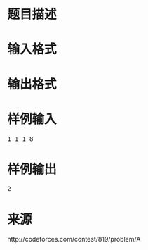 

# 题目描述



# 输入格式



# 输出格式



# 样例输入


<pre>1 1 1 8</pre>

# 样例输出


<pre>2</pre>

# 来源


<p>
http://codeforces.com/contest/819/problem/A
</p>
